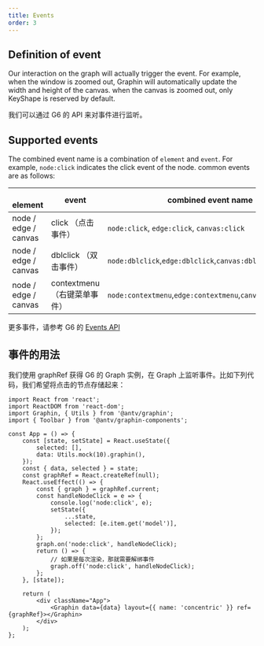 ```yaml
---
title: Events
order: 3
---
```


## Definition of event

Our interaction on the graph will actually trigger the event. For example, when the window is zoomed out, Graphin will automatically update the width and height of the canvas. when the canvas is zoomed out, only KeyShape is reserved by default.

我们可以通过 G6 的 API 来对事件进行监听。

## Supported events

The combined event name is a combination of `element` and `event`. For example, `node:click` indicates the click event of the node. common events are as follows:

|   element               | event                         | combined event name                                               |
| -------------------- | ---------------------------- | ---------------------------------------------------------- |
| node / edge / canvas | click （点击事件）           | `node:click`, `edge:click`, `canvas:click`                 |
| node / edge / canvas | dblclick （双击事件）        | `node:dblclick`,`edge:dblclick`,`canvas:dblclick`          |
| node / edge / canvas | contextmenu （右键菜单事件） | `node:contextmenu`,`edge:contextmenu`,`canvas:contextmenu` |

更多事件，请参考 G6 的 [Events API](https://www.yuque.com/antv/g6/event-api)

## 事件的用法

我们使用 graphRef 获得 G6 的 Graph 实例，在 Graph 上监听事件。比如下列代码，我们希望将点击的节点存储起来：

```tsx
import React from 'react';
import ReactDOM from 'react-dom';
import Graphin, { Utils } from '@antv/graphin';
import { Toolbar } from '@antv/graphin-components';

const App = () => {
    const [state, setState] = React.useState({
        selected: [],
        data: Utils.mock(10).graphin(),
    });
    const { data, selected } = state;
    const graphRef = React.createRef(null);
    React.useEffect(() => {
        const { graph } = graphRef.current;
        const handleNodeClick = e => {
            console.log('node:click', e);
            setState({
                ...state,
                selected: [e.item.get('model')],
            });
        };
        graph.on('node:click', handleNodeClick);
        return () => {
            // 如果是每次渲染，那就需要解绑事件
            graph.off('node:click', handleNodeClick);
        };
    }, [state]);

    return (
        <div className="App">
            <Graphin data={data} layout={{ name: 'concentric' }} ref={graphRef}></Graphin>
        </div>
    );
};
```
